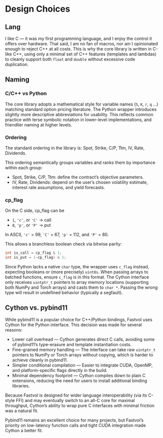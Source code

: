 # Design Choices


## Lang

I like C — it was my first programming language, and I enjoy the control it offers over hardware. That said, I am no fan of macros, nor am I opinionated enough to reject C++ at all costs.
This is why the core library is written in C-like C++, using only a minimal set of C++ features (templates and lambdas) to cleanly support both `float` and `double` without excessive code duplication.


## Naming

### C/C++ vs Python
The core library adopts a mathematical style for variable names (`S`, `K`, `r`, `q` ...) matching standard option pricing literature. The Python wrapper introduces slightly more descriptive abbreviations for usability. This reflects common practice with terse symbolic notation in lower-level implementations, and friendlier naming at higher levels.


### Ordering
The standard ordering in the library is: Spot, Strike, C/P, Ttm, IV, Rate, Dividends. 

This ordering semantically groups variables and ranks them by importance within each group:
- Spot, Strike, C/P, Ttm: define the contract’s objective parameters.
- IV, Rate, Dividends: depend on the user’s chosen volatility estimate, interest rate assumptions, and yield forecasts.


### cp_flag
On the C side, cp_flag can be
- `1`, `'c'`, or `'C'` -> call
- `0`, `'p'`, or `'P'` -> put

In ASCII, `'c'` = 99, `'C'` = 67, `'p'` = 112, and `'P'` = 80.

This allows a branchless boolean check via bitwise parity:
```C
int is_call = cp_flag & 1;
int is_put = (~cp_flag) & 1;
```

Since Python lacks a native `char` type, the wrapper uses `c_flag` instead, expecting booleans or (more precisely) `uint8s`.
When passing arrays to batched functions, ensure `c_flag` is in this format.
The Cython interface only receives `uintptr_t` pointers to array memory locations (supporting both NumPy and Torch arrays) and casts them to `char *`. Passing the wrong type will result in undefined behavior (typically a segfault).


## Cython vs. pybind11
While pybind11 is a popular choice for C++/Python bindings, Fastvol uses Cython for the Python interface.
This decision was made for several reasons:
- Lower call overhead — Cython generates direct C calls, avoiding some of pybind11’s type-erasure and template instantiation costs.
- Fine-grained memory handling — The interface can take raw `uintptr_t` pointers to NumPy or Torch arrays without copying, which is harder to achieve cleanly in pybind11.
- Simpler conditional compilation — Easier to integrate CUDA, OpenMP, and platform-specific flags directly in the build.
- Minimal dependency footprint — Cython compiles down to plain C extensions, reducing the need for users to install additional binding libraries.

Because Fastvol is designed for wider language interoperability (via its C-style FFI) and may eventually switch to an all-C core for maximal throughput, Cython’s ability to wrap pure C interfaces with minimal friction was a natural fit.

Pybind11 remains an excellent choice for many projects, but Fastvol’s priority on low-latency function calls and tight CUDA integration made Cython a better fit.